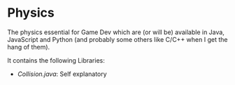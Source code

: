 # Physics
The physics essential for Game Dev which are (or will be) available in Java, JavaScript and Python (and probably some others like C/C++ when I get the hang of them).

It contains the following Libraries:
*   _Collision.java_: Self explanatory
